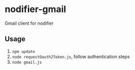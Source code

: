 nodifier-gmail
==============
Gmail client for nodifier

Usage
-----
1. `npm update`
2. `node requestOauth2Token.js`, follow authentication steps
3. `node gmail.js`
